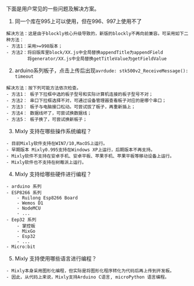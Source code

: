 下面是用户常见的一些问题及解决方案。


1. 同一个库在995上可以使用，但在996、997上使用不了
```
解决方法：这是由于blockly核心升级导致的，新版的blockly不再向前兼容。可采用如下二种方法：
- 方法1：采用>=998版本；
- 方法2：将旧版库里block/XX.js中全局替换appendTitle为appendField
		将generator/XX.js中全局替换getTitleValue为getFieldValue
```

2. arduino系列板子，点击上传后出现`avrdude: stk500v2_ReceiveMessage(): timeout`
```
解决方法：按下列可能方法依次检查。
- 方法1： 板子下拉框中选的板子型号和实际计算机连接的板子型号不对；
- 方法2： 串口下拉框选择不对，可通过设备管理器查看板子对应的是哪个串口；
- 方法3： 板子与电脑接口松动。可尝试拔了板子，再重新插上；
- 方法4： 数据线坏了，可尝试换数据线；
- 方法5： 板子换了，可尝试换新板子；
```

3. Mixly 支持在哪些操作系统编程？
```
- 目前Mixly软件支持在WIN7/10,MacOS上运行。
- 早期版本 Mixly0.995支持在Windows XP上运行，后期版本不再支持。
- Mixly软件不支持在安卓手机、安卓平板、苹果手机、苹果平板等移动设备上运行。
- Mixly软件也不支持在树莓派上运行。
```

4. Mixly 支持给哪些硬件进行编程？
```
- arduino 系列
- ESP8266 系列
	- Ruilong Esp8266 Board
	- Wemos D1
	- NodeMCU
	- ...
- Eep32 系列
	- 掌控板
	- MixGo
	- Esp32
	- ...
- Micro:bit
```

5. Mixly 支持使用哪些语言进行编程？
```
- Mixly本身采用图形化编程，但实际是将图形化程序转化为代码后再上传到开发板。
- 因此，从代码上来说，Mixly支持Arduino C语言, microPython 语言编程。
```

